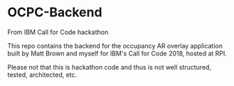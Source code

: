 # OCPC-Backend
From IBM Call for Code hackathon

This repo contains the backend for the occupancy AR overlay application built by Matt Brown and myself for IBM's Call for Code 2018, hosted at RPI. 

Please not that this is hackathon code and thus is not well structured, tested, architected, etc.

